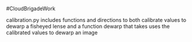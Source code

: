 #CloudBrigadeWork

calibration.py includes functions and directions to both calibrate values to dewarp a fisheyed lense and a function dewarp that takes uses the calibrated values to dewarp an image
